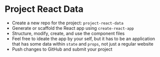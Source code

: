 # Project React Data

- Create a new repo for the project: `project-react-data`
- Generate or scaffold the React app using `create-react-app`
- Structure, modify, create, and use the component files
- Feel free to ideate the app by your self, but it has to be an application that has some data within `state` and `props`, not just a regular website
- Push changes to GitHub and submit your project
